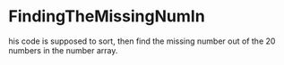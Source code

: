 # FindingTheMissingNumIn
his code is supposed to sort, then find the missing number out of the 20 numbers in the number array.
